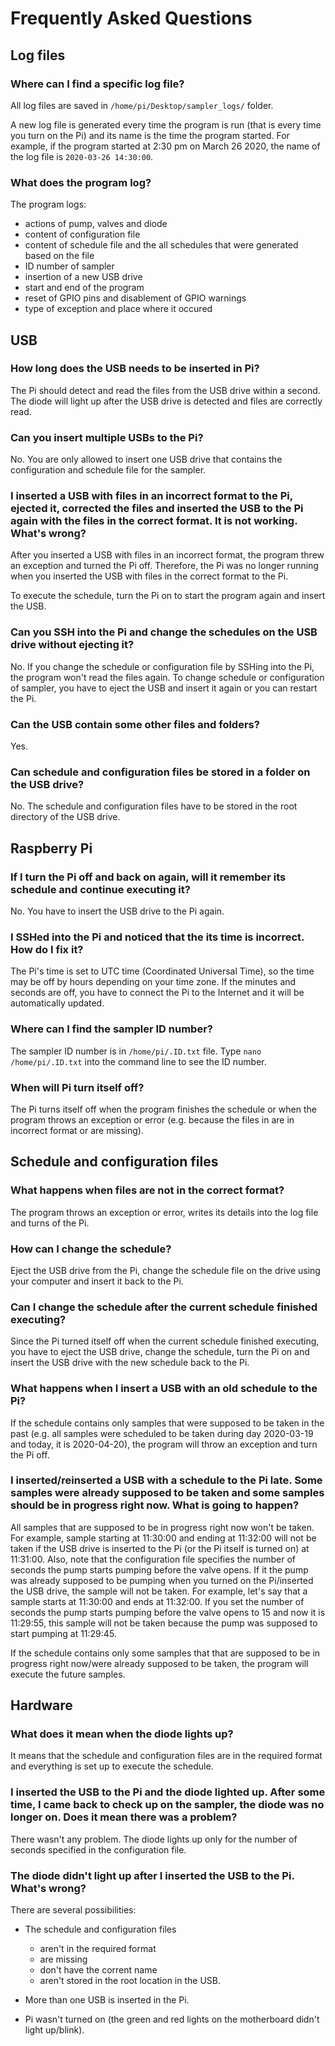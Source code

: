 # Frequently Asked Questions

## Log files

### Where can I find a specific log file?
All log files are saved in ```/home/pi/Desktop/sampler_logs/``` folder. 

A new log file is generated every time the program is run (that is every time you turn on the Pi) and its name is the time the program started. For example, if the program started at 2:30 pm on March 26 2020, the name of the log file is ```2020-03-26 14:30:00```.

### What does the program log?
The program logs:

- actions of pump, valves and diode
- content of configuration file
- content of schedule file and the all schedules that were generated based on the file
- ID number of sampler
- insertion of a new USB drive
- start and end of the program
- reset of GPIO pins and disablement of GPIO warnings
- type of exception and place where it occured

## USB

### How long does the USB needs to be inserted in Pi?
The Pi should detect and read the files from the USB drive within a second. The diode will light up after the USB drive is detected and files are correctly read.

### Can you insert multiple USBs to the Pi?
No. You are only allowed to insert one USB drive that contains the configuration and schedule file for the sampler.

### I inserted a USB with files in an incorrect format to the Pi, ejected it, corrected the files and inserted the USB to the Pi again with the files in the correct format. It is not working. What's wrong?
After you inserted a USB with files in an incorrect format, the program threw an exception and turned the Pi off. Therefore, the Pi was no longer running when you inserted the USB with files in the correct format to the Pi.

To execute the schedule, turn the Pi on to start the program again and insert the USB.

### Can you SSH into the Pi and change the schedules on the USB drive without ejecting it?
No. If you change the schedule or configuration file by SSHing into the Pi, the program won't read the files again. To change schedule or configuration of sampler, you have to eject the USB and insert it again or you can restart the Pi.

### Can the USB contain some other files and folders?
Yes.

### Can schedule and configuration files be stored in a folder on the USB drive?
No. The schedule and configuration files have to be stored in the root directory of the USB drive.


## Raspberry Pi 

### If I turn the Pi off and back on again, will it remember its schedule and continue executing it?
No. You have to insert the USB drive to the Pi again.

### I SSHed into the Pi and noticed that the its time is incorrect. How do I fix it?
The Pi's time is set to UTC time (Coordinated Universal Time), so the time may be off by hours depending on your time zone. If the minutes and seconds are off, you have to connect the Pi to the Internet and it will be automatically updated.

### Where can I find the sampler ID number?
The sampler ID number is in ```/home/pi/.ID.txt``` file. Type ```nano /home/pi/.ID.txt``` into the command line to see the ID number.

### When will Pi turn itself off?
The Pi turns itself off when the program finishes the schedule or when the program throws an exception or error (e.g. because the files in are in incorrect format or are missing).



## Schedule and configuration files

### What happens when files are not in the correct format?
The program throws an exception or error, writes its details into the log file and turns of the Pi.

### How can I change the schedule?
Eject the USB drive from the Pi, change the schedule file on the drive using your computer and insert it back to the Pi.

### Can I change the schedule after the current schedule finished executing?
Since the Pi turned itself off when the current schedule finished executing, you have to eject the USB drive, change the schedule, turn the Pi on and insert the USB drive with the new schedule back to the Pi.

### What happens when I insert a USB with an old schedule to the Pi?
If the schedule contains only samples that were supposed to be taken in the past (e.g. all samples were scheduled to be taken during day 2020-03-19 and today, it is 2020-04-20), the program will throw an exception and turn the Pi off.

### I inserted/reinserted a USB with a schedule to the Pi late. Some samples were already supposed to be taken and some samples should be in progress right now. What is going to happen?
All samples that are supposed to be in progress right now won't be taken. For example, sample starting at 11:30:00 and ending at 11:32:00 will not be taken if the USB drive is inserted to the Pi (or the Pi itself is turned on) at 11:31:00. Also, note that the configuration file specifies the number of seconds the pump starts pumping before the valve opens. If it the pump was already supposed to be pumping when you turned on the Pi/inserted the USB drive, the sample will not be taken. For example, let's say that a sample starts at 11:30:00 and ends at 11:32:00. If you set the number of seconds the pump starts pumping before the valve opens to 15 and now it is 11:29:55, this sample will not be taken because the pump was supposed to start pumping at 11:29:45.

If the schedule contains only some samples that that are supposed to be in progress right now/were already supposed to be taken, the program will execute the future samples.



## Hardware

### What does it mean when the diode lights up?
It means that the schedule and configuration files are in the required format and everything is set up to execute the schedule.

### I inserted the USB to the Pi and the diode lighted up. After some time, I came back to check up on the sampler, the diode was no longer on. Does it mean there was a problem?
There wasn't any problem. The diode lights up only for the number of seconds specified in the configuration file.

### The diode didn't light up after I inserted the USB to the Pi. What's wrong?
There are several possibilities:

- The schedule and configuration files 

   - aren't in the required format
   - are missing
   - don't have the corrent name
   - aren't stored in the root location in the USB.
        
- More than one USB is inserted in the Pi.
- Pi wasn't turned on (the green and red lights on the motherboard didn't light up/blink).
